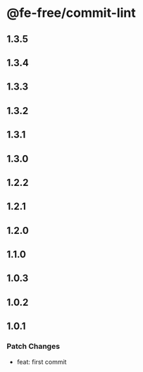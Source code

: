 # @fe-free/commit-lint

## 1.3.5

## 1.3.4

## 1.3.3

## 1.3.2

## 1.3.1

## 1.3.0

## 1.2.2

## 1.2.1

## 1.2.0

## 1.1.0

## 1.0.3

## 1.0.2

## 1.0.1

### Patch Changes

- feat: first commit
